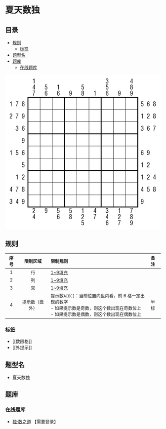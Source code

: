 # 夏天数独
<!-- START doctoc generated TOC please keep comment here to allow auto update -->
<!-- DON'T EDIT THIS SECTION, INSTEAD RE-RUN doctoc TO UPDATE -->
## 目录

- [规则](#%E8%A7%84%E5%88%99)
  - [标签](#%E6%A0%87%E7%AD%BE)
- [题型名](#%E9%A2%98%E5%9E%8B%E5%90%8D)
- [题库](#%E9%A2%98%E5%BA%93)
  - [在线题库](#%E5%9C%A8%E7%BA%BF%E9%A2%98%E5%BA%93)

<!-- END doctoc generated TOC please keep comment here to allow auto update -->

![题](../../../images/sudoku/夏天数独.png)

## 规则

| 序号  |  限制区域   | 限制规则                                                                                   | 备注  |
|:---:|:-------:|:---------------------------------------------------------------------------------------|:----|
|  1  |    行    | [1~9填充]                                                                                |     |
|  2  |    列    | [1~9填充]                                                                                |     |
|  3  |    宫    | [1~9填充]                                                                                |     |
|  4  | 提示数（盘外） | 提示数`A[BC]`：当前位置向盘内看，前 6 格一定出现的数字<br/>- 如果提示数是奇数，则这个数出现在奇数位上<br/>- 如果提示数是偶数，则这个数出现在偶数位上 | 半标  |

### 标签

- [[数限格]]
- [[外提示]]

## 题型名

- 夏天数独

## 题库

### 在线题库

- [独·数之道](http://www.sudokufans.org.cn/lx/game.index.php?type=ts5) 【需要登录】

[1~9填充]: ../../../rules.md#1to9填充
